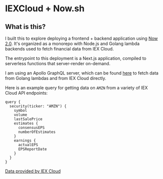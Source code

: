 # IEXCloud + Now.sh

## What is this?

I built this to explore deploying a frontend + backend application using [Now 2.0](https://zeit.co/blog/now-2). It's organized as a monorepo with Node.js and Golang lambda backends used to fetch financial data from IEX Cloud.

The entrypoint to this deployment is a Next.js application, compiled to serverless functions that server-render on-demand.

I am using an Apollo GraphQL server, which can be found [here](https://iexcloud-now.brettsmentek.now.sh/api/gql) to fetch data from Golang lambdas and from IEX Cloud directly.

Here is an example query for getting data on `AMZN` from a variety of IEX Cloud API endpoints:

```
query {
  security(ticker: "AMZN") {
    symbol
    volume
    lastSalePrice
    estimates {
      consensusEPS
      numberOfEstimates
    }
    earnings {
      actualEPS
      EPSReportDate
    }
  }
}
```

[Data provided by IEX Cloud](https://iexcloud.io)
